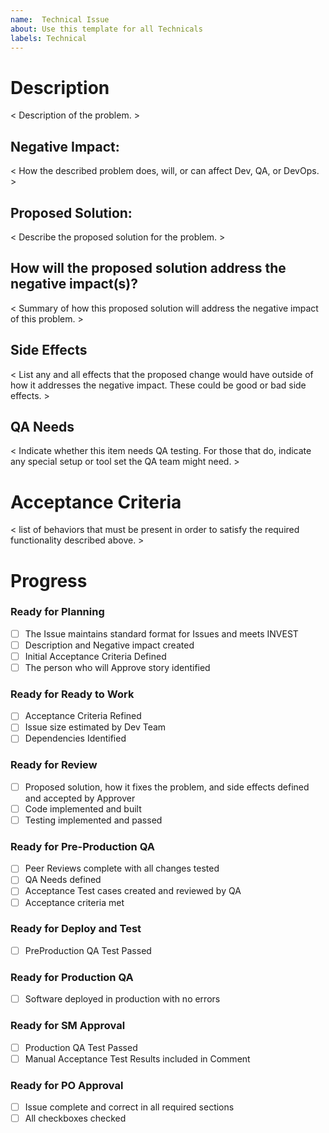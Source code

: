 ```yaml
---
name:  Technical Issue
about: Use this template for all Technicals
labels: Technical
---
```


# Description

< Description of the problem. >

## Negative Impact:

< How the described problem does, will, or can affect Dev, QA, or DevOps. >

## Proposed Solution:

< Describe the proposed solution for the problem. >

## How will the proposed solution address the negative impact(s)?

< Summary of how this proposed solution will address the negative impact of this problem. >

## Side Effects

< List any and all effects that the proposed change would have outside of how it addresses the negative impact. These could be good or bad side effects. >

## QA Needs

< Indicate whether this item needs QA testing. For those that do, indicate any special setup or tool set the QA team might need. >

# Acceptance Criteria
< list of behaviors that must be present in order to satisfy the required functionality described above. >

# Progress
### Ready for Planning
- [ ] The Issue maintains standard format for Issues and meets INVEST
- [ ] Description and Negative impact created
- [ ] Initial Acceptance Criteria Defined
- [ ] The person who will Approve story identified

### Ready for Ready to Work
- [ ] Acceptance Criteria Refined
- [ ] Issue size estimated by Dev Team
- [ ] Dependencies Identified

### Ready for Review
- [ ] Proposed solution, how it fixes the problem, and side effects defined and accepted by Approver
- [ ] Code implemented and built
- [ ] Testing implemented and passed

### Ready for Pre-Production QA
- [ ] Peer Reviews complete with all changes tested
- [ ] QA Needs defined
- [ ] Acceptance Test cases created and reviewed by QA
- [ ] Acceptance criteria met

### Ready for Deploy and Test
- [ ] PreProduction QA Test Passed
 
### Ready for Production QA
- [ ] Software deployed in production with no errors

### Ready for SM Approval
- [ ] Production QA Test Passed
- [ ] Manual Acceptance Test Results included in Comment

### Ready for PO Approval
- [ ] Issue complete and correct in all required sections
- [ ] All checkboxes checked
